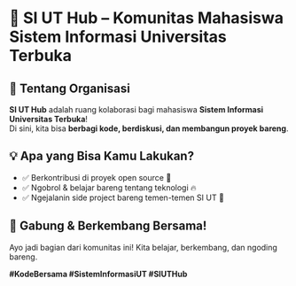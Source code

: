 # 🚀 SI UT Hub – Komunitas Mahasiswa Sistem Informasi Universitas Terbuka  

## 📌 Tentang Organisasi
**SI UT Hub** adalah ruang kolaborasi bagi mahasiswa **Sistem Informasi Universitas Terbuka**!  
Di sini, kita bisa **berbagi kode, berdiskusi, dan membangun proyek bareng**.  

## 💡 Apa yang Bisa Kamu Lakukan?  
- ✅ Berkontribusi di proyek open source 📂  
- ✅ Ngobrol & belajar bareng tentang teknologi 🔥  
- ✅ Ngejalanin side project bareng temen-temen SI UT 🚀  

## 🎯 Gabung & Berkembang Bersama!  
Ayo jadi bagian dari komunitas ini! Kita belajar, berkembang, dan ngoding bareng.  

**#KodeBersama #SistemInformasiUT #SIUTHub**
